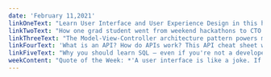 ```yaml
---
date: 'February 11,2021'
linkOneText: "Learn User Interface and User Experience Design in this hands-on web development course. You'll build a wireframe, convert it into a design in Figma, and ultimately code a working prototype. (90 minute YouTube course + design files): https://www.freecodecamp.org/news/ui-ux-design-tutorial-from-zero-to-hero-with-wireframe-prototype-figma/"
linkTwoText: "How one grad student went from weekend hackathons to CTO of a 20-person startup in just 3 years. Yacine's story is a wild ride, and is jam-packed with insights about software and business. (1 hour read): https://www.freecodecamp.org/news/from-hackathon-to-cto-in-3-years/"
linkThreeText: "The Model-View-Controller architecture pattern powers most modern websites. Here's how it works, explained in plain English. (5 minute read): https://www.freecodecamp.org/news/model-view-architecture/"
linkFourText: 'What is an API? How do APIs work? This API cheat sheet will answer these questions. It will also show you how to choose the right testing tools to keep your APIs fast and responsive. (5 minute read): https://www.freecodecamp.org/news/what-is-an-api-and-how-to-test-it/'
linkFiveText: "Why you should learn SQL — even if you're not a developer. (7 minute read): https://www.freecodecamp.org/news/why-learn-sql/"
weekContent: "Quote of the Week: *'A user interface is like a joke. If you have to explain it, it’s not that good.'* — Martin LeBlanc"
---
```

